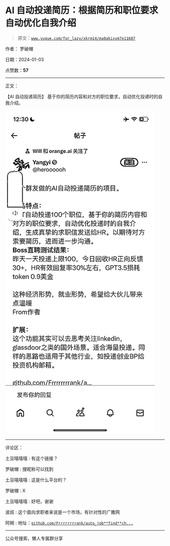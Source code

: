 # Al 自动投递简历：根据简历和职位要求自动优化自我介绍

> 原文：[`www.yuque.com/for_lazy/xkrm14/ma8akixvm7e11687`](https://www.yuque.com/for_lazy/xkrm14/ma8akixvm7e11687)

作者： 罗破帽

日期：2024-01-03

点赞数：**57**

* * *

正文：

【Al 自动投递简历】 基于你的简历内容和对方的职位要求，自动优化投递时的自我介绍。

![](img/ae46677311be749ddc8dc42761f5ae5a.png)

* * *

评论区：

土豆嘻嘻嘻 : 有这个链接？

罗破帽 : 搜昵称可以找到

土豆嘻嘻嘻 : 这是什么平台的？

罗破帽 : X

土豆嘻嘻嘻 : 好吧，谢谢

波叔 : 这个面向求职者来说是一个市场，有针对性的广撒网

阿朔 : 地址：[`github.com/Frrrrrrrrank/auto_job**find**ch...`](https://github.com/Frrrrrrrrank/auto_job__find__chatgpt__rpa) 

* * *

公众号搜索，懒人专属群分享
